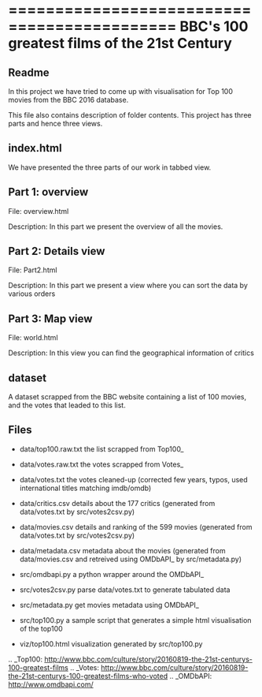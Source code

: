 ============================================
BBC's 100 greatest films of the 21st Century
============================================

Readme
-----
In this project we have tried to come up with visualisation for Top 100 movies from the BBC 2016 database.

This file also contains description of folder contents.
This project has three parts and hence three views.

index.html
-----
We have presented the three parts of our work in tabbed view.

Part 1: overview
-----
File: overview.html

Description: In this part we present the overview of all the movies.

Part 2: Details view
-----
File: Part2.html

Description: In this part we present a view where you can sort the data by various orders

Part 3: Map view
-----
File: world.html

Description: In this view you can find the geographical information of critics



dataset
-----
A dataset scrapped from the BBC website containing a list of 100 movies, and the votes that leaded to this list.

Files
-----

- data/top100.raw.txt the list scrapped from Top100_
- data/votes.raw.txt  the votes scrapped from Votes_
- data/votes.txt      the votes cleaned-up (corrected few years, typos, used international titles matching imdb/omdb)
- data/critics.csv    details about the 177 critics (generated from data/votes.txt by src/votes2csv.py)
- data/movies.csv     details and ranking of the 599 movies (generated from data/votes.txt by src/votes2csv.py)
- data/metadata.csv   metadata about the movies (generated from data/movies.csv and retreived using OMDbAPI_ by src/metadata.py)

- src/omdbapi.py      a python wrapper around the OMDbAPI_
- src/votes2csv.py    parse data/votes.txt to generate tabulated data
- src/metadata.py     get movies metadata using OMDbAPI_
- src/top100.py       a sample script that generates a simple html visualisation of the top100

- viz/top100.html     visualization generated by src/top100.py



.. _Top100: http://www.bbc.com/culture/story/20160819-the-21st-centurys-100-greatest-films
.. _Votes:  http://www.bbc.com/culture/story/20160819-the-21st-centurys-100-greatest-films-who-voted
.. _OMDbAPI:   http://www.omdbapi.com/


